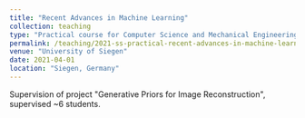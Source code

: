 ```yaml
---
title: "Recent Advances in Machine Learning"
collection: teaching
type: "Practical course for Computer Science and Mechanical Engineering Master students"
permalink: /teaching/2021-ss-practical-recent-advances-in-machine-learning
venue: "University of Siegen"
date: 2021-04-01
location: "Siegen, Germany"
---
```


Supervision of project "Generative Priors for Image Reconstruction", supervised ~6 students.
